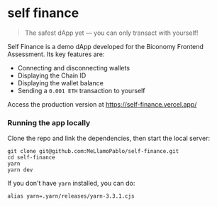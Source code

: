 # self finance

> The safest dApp yet — you can only transact with yourself!

Self Finance is a demo dApp developed for the Biconomy Frontend Assessment. Its
key features are:

* Connecting and disconnecting wallets
* Displaying the Chain ID
* Displaying the wallet balance
* Sending a `0.001 ETH` transaction to yourself

Access the production version at https://self-finance.vercel.app/

### Running the app locally

Clone the repo and link the dependencies, then start the local server:

```
git clone git@github.com:MeLlamoPablo/self-finance.git
cd self-finance
yarn
yarn dev
```

If you don't have `yarn` installed, you can do:

```
alias yarn=.yarn/releases/yarn-3.3.1.cjs
```
